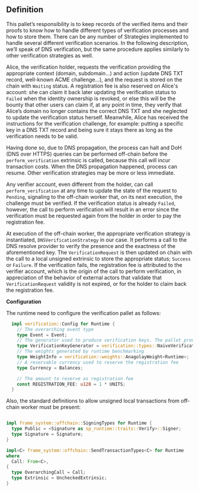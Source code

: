 ## Definition

This pallet’s responsibility is to keep records of the verified items and their proofs to know how to handle different types of verification processes and how to store them. There can be any number of Strategies implemented to handle several different verification scenarios. In the following description, we’ll speak of DNS verification, but the same procedure applies similarly to other verification strategies as well.

Alice, the verification holder, requests the verification providing the appropriate context (domain, subdomain…) and action (update DNS TXT record, well-known ACME challenge...), and the request is stored on the chain with `Waiting` status. A registration fee is also reserved on Alice's account: she can claim it back later updating the verification status to `Failed` when the identity ownership is revoked, or else this will be the bounty that other users can claim if, at any point in time, they verify that Alice’s domain no longer contains the correct DNS TXT and she neglected to update the verification status herself. Meanwhile, Alice has received the instructions for the verification challenge, for example: putting a specific key in a DNS TXT record and being sure it stays there as long as the verification needs to be valid.

Having done so, due to DNS propagation, the process can halt and DoH (DNS over HTTPS) queries can be performed off-chain before the `perform_verification` extrinsic is called, because this call will incur transaction costs. When the DNS propagation happened, process can resume. Other verification strategies may be more or less immediate.

Any verifier account, even different from the holder, can call `perform_verification` at any time to update the state of the request to `Pending`, signaling to the off-chain worker that, on its next execution, the challenge must be verified. If the verification status is already `Failed`, however, the call to perform verification will result in an error since the verification must be requested again from the holder in order to pay the registration fee.

At execution of the off-chain worker, the appropriate verification strategy is instantiated, `DNSVerificationStrategy` in our case. It performs a call to the DNS resolve provider to verify the presence and the exactness of the aforementioned key. The `VerificationRequest` is then updated on chain with the call to a local unsigned extrinsic to store the appropriate status; `Success` or `Failure`. If the verification fails, the registration fee is attributed to the verifier account, which is the origin of the call to perform verification, in appreciation of the behavior of external actors that validate that `VerificationRequest` validity is not expired, or for the holder to claim back the registration fee.

**Configuration**

The runtime need to configure the verification pallet as follows:

```rust
  impl verification::Config for Runtime {
    // The overarching event type
    type Event = Event;
    // The generator used to produce verification keys. The pallet provide [`NaiveVerificationKeyGenerator`] to use by default
    type VerificationKeyGenerator = verification::types::NaiveVerificationKeyGenerator<Runtime>;
    // The weights generated by runtime benchmarking
    type WeightInfo = verification::weights::AnagolayWeight<Runtime>;
    // A reservable currency used to reserve the registration fee
    type Currency = Balances;

    // The amount to reserve as registration fee
    const REGISTRATION_FEE: u128 = 1 * UNITS;
  }
```

Also, the standard definitions to allow unsigned local transactions from off-chain worker must be present:

```rust

impl frame_system::offchain::SigningTypes for Runtime {
  type Public = <Signature as sp_runtime::traits::Verify>::Signer;
  type Signature = Signature;
}

impl<C> frame_system::offchain::SendTransactionTypes<C> for Runtime
where
  Call: From<C>,
{
  type OverarchingCall = Call;
  type Extrinsic = UncheckedExtrinsic;
}

```
